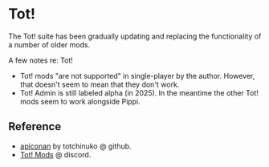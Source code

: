 # Tot!

The Tot! suite has been gradually updating and replacing the functionality of a number of older mods.

A few notes re: Tot!

- Tot! mods "are not supported" in single-player by the author. However, that doesn't seem to mean that they don't work.
- Tot! Admin is still labeled alpha (in 2025). In the meantime the other Tot! mods seem to work alongside Pippi.

## Reference

- [apiconan](https://github.com/Totchinuko/apiconan.totchinuko.fr) by totchinuko @ github.
- [Tot! Mods](https://discord.gg/fTaxD9SNS9) @ discord.
